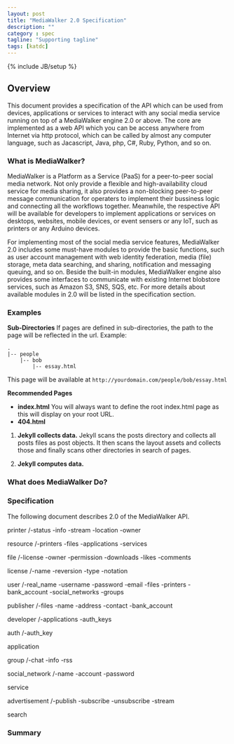 ```yaml
---
layout: post
title: "MediaWalker 2.0 Specification"
description: ""
category : spec
tagline: "Supporting tagline"
tags: [katdc]
---
```

{% include JB/setup %}

## Overview

This document provides a specification of the API which can be used from devices, applications or services to interact with any social media service running on top of a MediaWalker engine 2.0 or above. The core are implemented as a web API which you can be access anywhere from Internet via http protocol, which can be called by almost any computer language, such as Jacascript, Java, php, C#, Ruby, Python, and so on.


### What is MediaWalker?

MediaWalker is a Platform as a Service (PaaS) for a peer-to-peer social media network. Not only provide a flexible and high-availability cloud service for media sharing, it also provides a non-blocking peer-to-peer message communication for operaters to implement their bussiness logic and connecting all the workflows together. Meanwhile, the respective API will be available for developers to implement applications or services on desktops, websites, mobile devices, or event sensers or any IoT, such as printers or any Arduino devices.

For implementing most of the social media service features, MediaWalker 2.0 includes some must-have modules to provide the basic functions, such as user account management with web identity federation, media (file) storage, meta data searching, and sharing, notification and messaging queuing, and so on. Beside the built-in modules, MediaWalker engine also provides some interfaces to communicate with existing Internet blobstore services, such as Amazon S3, SNS, SQS, etc. For more details about available modules in 2.0 will be listed in the specification section.  

### Examples

**Sub-Directories**
If pages are defined in sub-directories, the path to the page will be reflected in the url.
Example:

    .
    |-- people
        |-- bob
            |-- essay.html

This page will be available at `http://yourdomain.com/people/bob/essay.html`


**Recommended Pages**

- **index.html**
  You will always want to define the root index.html page as this will display on your root URL.
- **404.html**


1. **Jekyll collects data.**
  Jekyll scans the posts directory and collects all posts files as post objects. It then scans the layout assets and collects those and finally scans other directories in search of pages.

2. **Jekyll computes data.**

### What does MediaWalker Do?



### Specification

The following document describes 2.0 of the MediaWalker API.


printer
/-status
   -info
   -stream
   -location
   -owner

resource
/-printers
   -files
   -applications
   -services


file
/-license
   -owner
   -permission
   -downloads
   -likes
   -comments

license
/-name
   -reversion
   -type
   -notation
   
user
/-real_name
   -username
   -password
   -email
   -files
   -printers
   -bank_account
   -social_networks
   -groups

publisher
/-files
   -name
   -address
   -contact
   -bank_account

developer
/-applications
   -auth_keys

auth
/-auth_key

application

group
/-chat
   -info
   -rss


social_network
/-name
   -account
   -password

service

advertisement 
/-publish
   -subscribe
   -unsubscribe
   -stream

search


### Summary
